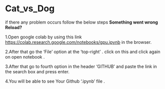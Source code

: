 # Cat_vs_Dog

if there any problem occurs follow the below steps **Something went wrong Reload?**

1.Open google colab by using this link https://colab.research.google.com/notebooks/gpu.ipynb in the browser.

2.After that go the ‘File’ option at the ‘top-right’ . click on this and click again on open notebook . 

3.After that go to fourth option in the header ‘GITHUB’ and paste the link in the search box and press enter. 

4.You will be able to see Your Github ‘.ipynb’ file .

